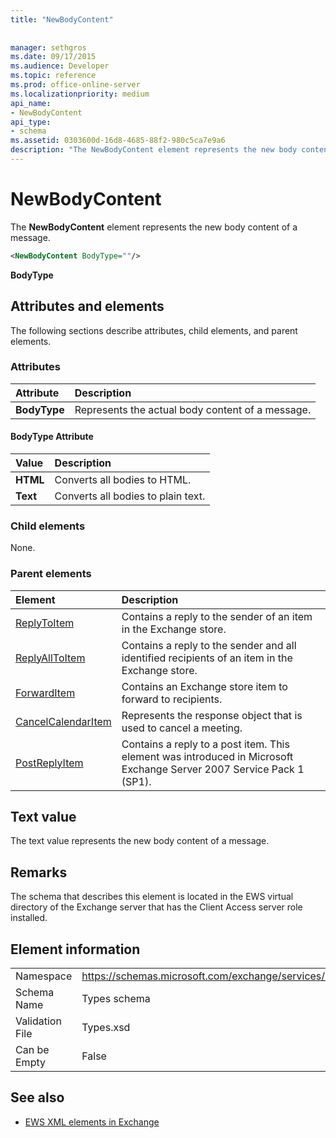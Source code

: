 ```yaml
---
title: "NewBodyContent"
 
 
manager: sethgros
ms.date: 09/17/2015
ms.audience: Developer
ms.topic: reference
ms.prod: office-online-server
ms.localizationpriority: medium
api_name:
- NewBodyContent
api_type:
- schema
ms.assetid: 0303600d-16d8-4685-88f2-980c5ca7e9a6
description: "The NewBodyContent element represents the new body content of a message."
---
```


# NewBodyContent

The **NewBodyContent** element represents the new body content of a message. 
  
```xml
<NewBodyContent BodyType=""/>
```

 **BodyType**
## Attributes and elements

The following sections describe attributes, child elements, and parent elements.
  
### Attributes

|**Attribute**|**Description**|
|:-----|:-----|
|**BodyType** <br/> |Represents the actual body content of a message.  <br/> |
   
#### BodyType Attribute

|**Value**|**Description**|
|:-----|:-----|
|**HTML** <br/> |Converts all bodies to HTML.  <br/> |
|**Text** <br/> |Converts all bodies to plain text.  <br/> |
   
### Child elements

None.
  
### Parent elements

|**Element**|**Description**|
|:-----|:-----|
|[ReplyToItem](replytoitem.md) <br/> |Contains a reply to the sender of an item in the Exchange store.  <br/> |
|[ReplyAllToItem](replyalltoitem.md) <br/> |Contains a reply to the sender and all identified recipients of an item in the Exchange store.  <br/> |
|[ForwardItem](forwarditem.md) <br/> |Contains an Exchange store item to forward to recipients.  <br/> |
|[CancelCalendarItem](cancelcalendaritem.md) <br/> |Represents the response object that is used to cancel a meeting.  <br/> |
|[PostReplyItem](postreplyitem.md) <br/> |Contains a reply to a post item. This element was introduced in Microsoft Exchange Server 2007 Service Pack 1 (SP1).  <br/> |
   
## Text value

The text value represents the new body content of a message.
  
## Remarks

The schema that describes this element is located in the EWS virtual directory of the Exchange server that has the Client Access server role installed.
  
## Element information

|||
|:-----|:-----|
|Namespace  <br/> |https://schemas.microsoft.com/exchange/services/2006/types  <br/> |
|Schema Name  <br/> |Types schema  <br/> |
|Validation File  <br/> |Types.xsd  <br/> |
|Can be Empty  <br/> |False  <br/> |
   
## See also



- [EWS XML elements in Exchange](ews-xml-elements-in-exchange.md)

